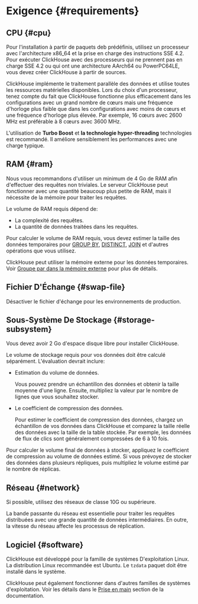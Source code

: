 # Exigence {#requirements}

## CPU {#cpu}

Pour l'installation à partir de paquets deb prédéfinis, utilisez un processeur avec l'architecture x86\_64 et la prise en charge des instructions SSE 4.2. Pour exécuter ClickHouse avec des processeurs qui ne prennent pas en charge SSE 4.2 ou qui ont une architecture AArch64 ou PowerPC64LE, vous devez créer ClickHouse à partir de sources.

ClickHouse implémente le traitement parallèle des données et utilise toutes les ressources matérielles disponibles. Lors du choix d'un processeur, tenez compte du fait que ClickHouse fonctionne plus efficacement dans les configurations avec un grand nombre de cœurs mais une fréquence d'horloge plus faible que dans les configurations avec moins de cœurs et une fréquence d'horloge plus élevée. Par exemple, 16 cœurs avec 2600 MHz est préférable à 8 cœurs avec 3600 MHz.

L'utilisation de **Turbo Boost** et **la technologie hyper-threading** technologies est recommandé. Il améliore sensiblement les performances avec une charge typique.

## RAM {#ram}

Nous vous recommandons d'utiliser un minimum de 4 Go de RAM afin d'effectuer des requêtes non triviales. Le serveur ClickHouse peut fonctionner avec une quantité beaucoup plus petite de RAM, mais il nécessite de la mémoire pour traiter les requêtes.

Le volume de RAM requis dépend de:

-   La complexité des requêtes.
-   La quantité de données traitées dans les requêtes.

Pour calculer le volume de RAM requis, vous devez estimer la taille des données temporaires pour [GROUP BY](../query_language/select.md#select-group-by-clause), [DISTINCT](../query_language/select.md#select-distinct), [JOIN](../query_language/select.md#select-join) et d'autres opérations que vous utilisez.

ClickHouse peut utiliser la mémoire externe pour les données temporaires. Voir [Groupe par dans la mémoire externe](../query_language/select.md#select-group-by-in-external-memory) pour plus de détails.

## Fichier D'Échange {#swap-file}

Désactiver le fichier d'échange pour les environnements de production.

## Sous-Système De Stockage {#storage-subsystem}

Vous devez avoir 2 Go d'espace disque libre pour installer ClickHouse.

Le volume de stockage requis pour vos données doit être calculé séparément. L'évaluation devrait inclure:

-   Estimation du volume de données.

    Vous pouvez prendre un échantillon des données et obtenir la taille moyenne d'une ligne. Ensuite, multipliez la valeur par le nombre de lignes que vous souhaitez stocker.

-   Le coefficient de compression des données.

    Pour estimer le coefficient de compression des données, chargez un échantillon de vos données dans ClickHouse et comparez la taille réelle des données avec la taille de la table stockée. Par exemple, les données de flux de clics sont généralement compressées de 6 à 10 fois.

Pour calculer le volume final de données à stocker, appliquez le coefficient de compression au volume de données estimé. Si vous prévoyez de stocker des données dans plusieurs répliques, puis multipliez le volume estimé par le nombre de réplicas.

## Réseau {#network}

Si possible, utilisez des réseaux de classe 10G ou supérieure.

La bande passante du réseau est essentielle pour traiter les requêtes distribuées avec une grande quantité de données intermédiaires. En outre, la vitesse du réseau affecte les processus de réplication.

## Logiciel {#software}

ClickHouse est développé pour la famille de systèmes D'exploitation Linux. La distribution Linux recommandée est Ubuntu. Le `tzdata` paquet doit être installé dans le système.

ClickHouse peut également fonctionner dans d'autres familles de systèmes d'exploitation. Voir les détails dans le [Prise en main](../getting_started/index.md) section de la documentation.
